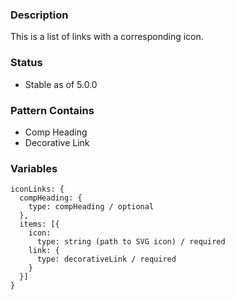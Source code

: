 ### Description
This is a list of links with a corresponding icon.

### Status
* Stable as of 5.0.0

### Pattern Contains
* Comp Heading
* Decorative Link

### Variables
~~~
iconLinks: {
  compHeading: { 
    type: compHeading / optional
  },
  items: [{
    icon:
      type: string (path to SVG icon) / required
    link: {
      type: decorativeLink / required
    }
  }]
}
~~~
